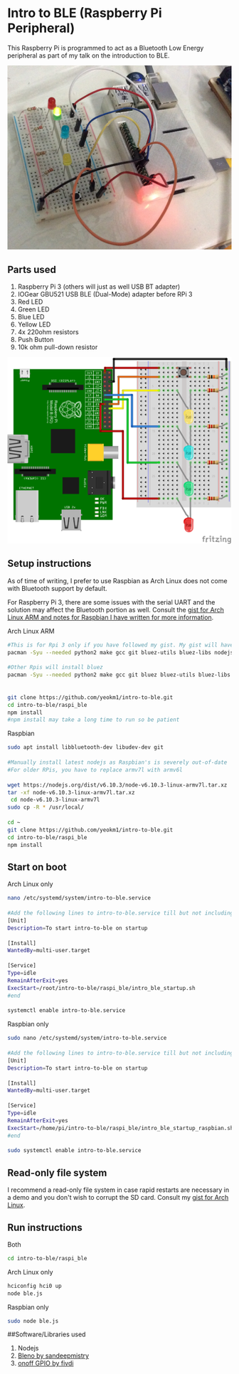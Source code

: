 Intro to BLE (Raspberry Pi Peripheral)
=============

This Raspberry Pi is programmed to act as a Bluetooth Low Energy peripheral as part of my talk on the introduction to BLE.

![Screen](misc/front.jpg)

## Parts used
1. Raspberry Pi 3 (others will just as well USB BT adapter)
2. IOGear GBU521 USB BLE (Dual-Mode) adapter before RPi 3
3. Red LED
4. Green LED
5. Blue LED
6. Yellow LED
7. 4x 220ohm resistors
8. Push Button
9. 10k ohm pull-down resistor

![Screen](misc/schematic.png)

## Setup instructions

As of time of writing, I prefer to use Raspbian as Arch Linux does not come with Bluetooth support by default.

For Raspberry Pi 3, there are some issues with the serial UART and the solution may affect the Bluetooth portion as well. Consult the [gist for Arch Linux ARM and notes for Raspbian I have written for more information](https://gist.github.com/yeokm1/d6c3ca927919c61257cd).

Arch Linux ARM
```bash
#This is for Rpi 3 only if you have followed my gist. My gist will have installed a patched version of bluez.
pacman -Syu --needed python2 make gcc git bluez-utils bluez-libs nodejs npm

#Other Rpis will install bluez
pacman -Syu --needed python2 make gcc git bluez bluez-utils bluez-libs nodejs npm


git clone https://github.com/yeokm1/intro-to-ble.git
cd intro-to-ble/raspi_ble
npm install
#npm install may take a long time to run so be patient
```

Raspbian
```bash
sudo apt install libbluetooth-dev libudev-dev git

#Manually install latest nodejs as Raspbian's is severely out-of-date
#For older RPis, you have to replace armv7l with armv6l

wget https://nodejs.org/dist/v6.10.3/node-v6.10.3-linux-armv7l.tar.xz
tar -xf node-v6.10.3-linux-armv7l.tar.xz
 cd node-v6.10.3-linux-armv7l
sudo cp -R * /usr/local/

cd ~
git clone https://github.com/yeokm1/intro-to-ble.git
cd intro-to-ble/raspi_ble
npm install
```

## Start on boot

Arch Linux only

```bash
nano /etc/systemd/system/intro-to-ble.service

#Add the following lines to intro-to-ble.service till but not including #end
[Unit]
Description=To start intro-to-ble on startup

[Install]
WantedBy=multi-user.target

[Service]
Type=idle
RemainAfterExit=yes
ExecStart=/root/intro-to-ble/raspi_ble/intro_ble_startup.sh
#end

systemctl enable intro-to-ble.service
```

Raspbian only

```bash
sudo nano /etc/systemd/system/intro-to-ble.service

#Add the following lines to intro-to-ble.service till but not including #end
[Unit]
Description=To start intro-to-ble on startup

[Install]
WantedBy=multi-user.target

[Service]
Type=idle
RemainAfterExit=yes
ExecStart=/home/pi/intro-to-ble/raspi_ble/intro_ble_startup_raspbian.sh
#end

sudo systemctl enable intro-to-ble.service
```

## Read-only file system

I recommend a read-only file system in case rapid restarts are necessary in a demo and you don't wish to corrupt the SD card. Consult my [gist for Arch Linux](https://gist.github.com/yeokm1/8b0ffc03e622ce011010).

## Run instructions

Both
```bash
cd intro-to-ble/raspi_ble
```

Arch Linux only
```bash
hciconfig hci0 up
node ble.js
```

Raspbian only
```bash
sudo node ble.js
```

##Software/Libraries used
1. Nodejs
2. [Bleno by sandeepmistry](https://github.com/sandeepmistry/bleno)
3. [onoff GPIO by fivdi](https://github.com/fivdi/onoff)
